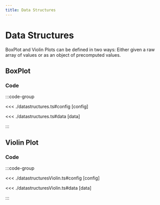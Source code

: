 ```yaml
---
title: Data Structures
---
```


# Data Structures

BoxPlot and Violin Plots can be defined in two ways: Either given a raw array of values or as an object of precomputed values.

<script setup>
import {config} from './datastructures';
import {config as violin} from './datastructuresViolin';
</script>

## BoxPlot

<BoxplotChart
  :options="config.options"
  :data="config.data"
/>

### Code

:::code-group

<<< ./datastructures.ts#config [config]

<<< ./datastructures.ts#data [data]

:::

## Violin Plot

<ViolinChart
  :options="violin.options"
  :data="violin.data"
/>

### Code

:::code-group

<<< ./datastructuresViolin.ts#config [config]

<<< ./datastructuresViolin.ts#data [data]

:::
